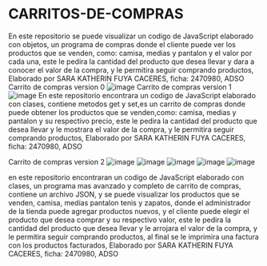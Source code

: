 # CARRITOS-DE-COMPRAS
En este repositorio se puede visualizar un codigo de JavaScript elaborado con objetos, un programa de compras donde el cliente puede ver  los productos que se venden, como: camisa, medias y pantalon y el valor por cada una, este le pedira la cantidad del producto que desea llevar y dara a conocer el valor de la compra, y le permitira seguir comprando productos, Elaborado por SARA KATHERIN FUYA CACERES, ficha: 2470980, ADSO
Carrito de compras version 0
![image](https://user-images.githubusercontent.com/101758866/176279104-6f93e76f-2801-40c7-9351-77b74700af67.png)
Carrito de compras version 1
![image](https://user-images.githubusercontent.com/101758866/176279854-42a8663e-8fe1-4857-90a1-10ccafe4eaff.png)
En este repositorio encontrara un codigo de JavaScript elaborado con clases, contiene metodos get y set,es un carrito de compras donde puede obtener los productos que se venden,como: camisa, medias y pantalon y su respectivo precio, este le pedira la cantidad del producto que desea llevar y le mostrara el valor de la compra, y le permitira seguir comprando productos, Elaborado por SARA KATHERIN FUYA CACERES, ficha: 2470980, ADSO

Carrito de compras version 2
![image](https://user-images.githubusercontent.com/101758866/176280458-f932835b-f105-4d72-9fd9-3c9286dbf9b3.png)
![image](https://user-images.githubusercontent.com/101758866/176280557-0a65038d-0c43-47e8-9dd7-4911c9e1bb8c.png)
![image](https://user-images.githubusercontent.com/101758866/176280696-8b8a2044-caae-4024-84a8-5806f5e1fa37.png)
![image](https://user-images.githubusercontent.com/101758866/176280955-6231f9c6-1576-4799-be35-a8bcc6daf5b6.png)
![image](https://user-images.githubusercontent.com/101758866/176282597-09a612bc-b077-45c5-be4d-116949afe450.png)

en este repositorio encontraran un codigo de JavaScript elaborado con clases, un programa mas avanzado y completo de carrito de compras, contiene un archivo JSON, y se puede visualizar los productos que se venden, camisa, medias  pantalon tenis y zapatos, donde el administrador de la tienda puede agregar productos nuevos, y el cliente puede elegir el producto que desea comprar y  su respectivo valor, este le pedira la cantidad del producto que desea llevar y le arrojara el valor de la compra, y le permitira seguir comprando productos, al final se le imprimira una factura con los productos facturados,  Elaborado por SARA KATHERIN FUYA CACERES, ficha: 2470980, ADSO
